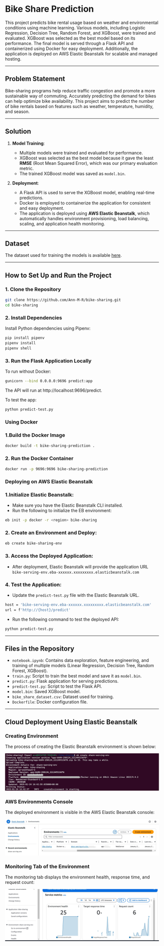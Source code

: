 # Bike Share Prediction
This project predicts bike rental usage based on weather and environmental conditions using machine learning. Various models, including Logistic Regression, Decision Tree, Random Forest, and XGBoost, were trained and evaluated. XGBoost was selected as the best model based on its performance. The final model is served through a Flask API and containerized using Docker for easy deployment. Additionally, the application is deployed on AWS Elastic Beanstalk for scalable and managed hosting.

---

## Problem Statement

Bike-sharing programs help reduce traffic congestion and promote a more sustainable way of commuting. Accurately predicting the demand for bikes can help optimize bike availability. This project aims to predict the number of bike rentals based on features such as weather, temperature, humidity, and season.

---

## Solution

1. **Model Training**:
   - Multiple models were trained and evaluated for performance.
   - XGBoost was selected as the best model because it gave the least **RMSE** (Root Mean Squared Error), which was our primary evaluation metric.
   - The trained XGBoost model was saved as `model.bin`.

2. **Deployment**:
   - A Flask API is used to serve the XGBoost model, enabling real-time predictions.
   - Docker is employed to containerize the application for consistent and easy deployment.
   - The application is deployed using **AWS Elastic Beanstalk**, which automatically handles environment provisioning, load balancing, scaling, and application health monitoring.

---

## Dataset

The dataset used for training the models is available [here](https://www.kaggle.com/datasets/hmavrodiev/london-bike-sharing-dataset/data).  

---

## How to Set Up and Run the Project

### 1. Clone the Repository
```bash
git clone https://github.com/Ann-M-R/bike-sharing.git
cd bike-sharing
```

### 2. Install Dependencies

Install Python dependencies using Pipenv:
```bash
pip install pipenv
pipenv install
pipenv shell
```

### 3. Run the Flask Application Locally

To run without Docker:
```bash
gunicorn --bind 0.0.0.0:9696 predict:app
```

The API will run at http://localhost:9696/predict.

To test the app:
```bash
python predict-test.py
```

### Using Docker

### 1.Build the Docker Image
```bash
docker build -t bike-sharing-prediction .
```

### 2. Run the Docker Container
```bash
docker run -p 9696:9696 bike-sharing-prediction
```

### Deploying on AWS Elastic Beanstalk

### 1.Initialize Elastic Beanstalk:
   - Make sure you have the Elastic Beanstalk CLI installed.
   - Run the following to initialize the EB environment:
```bash
eb init -p docker -r <region> bike-sharing
```

### 2. Create an Environment and Deploy:
```bash
eb create bike-sharing-env
```

### 3. Access the Deployed Application:
   - After deployment, Elastic Beanstalk will provide the application URL `bike-serving-env.eba-xxxxxx.xxxxxxxxx.elasticbeanstalk.com`

### 4. Test the Application:
   - Update the `predict-test.py` file with the Elastic Beanstalk URL.
```bash
host = 'bike-serving-env.eba-xxxxxx.xxxxxxxxx.elasticbeanstalk.com'
url = f'http://{host}/predict'
```

   - Run the following command to test the deployed API:
```bash
python predict-test.py
```

---


## Files in the Repository

- `notebook.ipynb`: Contains data exploration, feature engineering, and training of multiple models (Linear Regression, Decision Tree, Random Forest, XGBoost).
- `train.py`: Script to train the best model and save it as `model.bin`.
- `predict.py`: Flask application for serving predictions.
- `predict-test.py`: Script to test the Flask API.
- `model.bin`: Saved XGBoost model.
- `bike_share_dataset.csv`: Dataset used for training.
- `Dockerfile`: Docker configuration file.
---


## Cloud Deployment Using Elastic Beanstalk

### Creating Environment  
The process of creating the Elastic Beanstalk environment is shown below:  

![Creating Environment](screenshots/deploy.jpg)  

### AWS Environments Console  
The deployed environment is visible in the AWS Elastic Beanstalk console:  

![AWS Environments Console](screenshots/console.jpg)  

### Monitoring Tab of the Environment  
The monitoring tab displays the environment health, response time, and request count:  

![Monitoring Tab](screenshots/metrics.jpg)  






